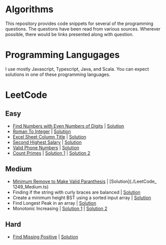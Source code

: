 # Algorithms
This repository provides code snippets for several of the programming questions. The questions have been read from various sources. Wherever possible, there would be links presented along with question.

# Programming Langugages
I use mostly Javascript, Typescript, Java, and Scala. You can expect solutions in one of these programming languages.

# LeetCode

## Easy

* [Find Numbers with Even Numbers of Digits](https://leetcode.com/problems/find-numbers-with-even-number-of-digits/) | [Solution](./LeetCode_1295_Easy.js)
* [Roman To Integer](https://leetcode.com/problems/roman-to-integer) | [Solution](./LeetCode_13_Easy.ts)
* [Excel Sheet Column Title](https://leetcode.com/problems/excel-sheet-column-title/) | [Solution](./LeetCode_168_Easy.js)
* [Second Highest Salary](https://leetcode.com/problems/second-highest-salary/) | [Solution](.//LeetCode_176_Easy.js)
* [Valid Phone Numbers](https://leetcode.com/problems/valid-phone-numbers) | [Solution](./LeetCode_193_Easy.sh)
* [Count Primes](https://leetcode.com/problems/count-primes) | [Solution 1](./LeetCode_204_Easy.js) | [Solution 2](./LeetCode_204_Easy_BF.js)


## Medium
* [Minimum Remove to Make Valid Paranthesis](https://leetcode.com/problems/minimum-remove-to-make-valid-parentheses/) | [Solution](./LeetCode_ 1249_Medium.ts)
* Finding if the string with curly braces are balanced | [Solution](./BalancedString_Medium.ts)
* Create a minimum height BST using a sorted input array | [Solution](./MinHeightBST_Medium.ts)
* Find Longest Peak in an array | [Solution](./LongestPeak_Medium.ts)
* Monotonic Increasing | [Solution 1](./MonotonicIncreasing_Medium.ts) | [Solution 2](./MonotonicIncreasing_Medium_1.ts)

## Hard
* [Find Missing Positive](https://leetcode.com/problems/first-missing-positive/) | [Solution](./LeetCode_41_Hard.ts)
